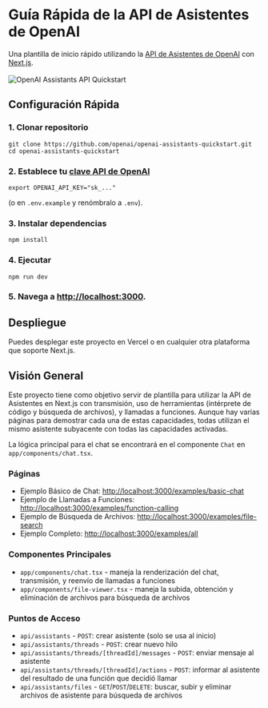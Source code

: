 
# Guía Rápida de la API de Asistentes de OpenAI

Una plantilla de inicio rápido utilizando la [API de Asistentes de OpenAI](https://platform.openai.com/docs/assistants/overview) con [Next.js](https://nextjs.org/docs).
<br/>
<br/>
![OpenAI Assistants API Quickstart](https://github.com/openai/openai-assistants-quickstart/assets/27232/755e85e9-3ea4-421f-b202-3b0c435ea270)
## Configuración Rápida

### 1. Clonar repositorio

```shell
git clone https://github.com/openai/openai-assistants-quickstart.git
cd openai-assistants-quickstart
```

### 2. Establece tu [clave API de OpenAI](https://platform.openai.com/api-keys)

```shell
export OPENAI_API_KEY="sk_..."
```

(o en `.env.example` y renómbralo a `.env`).

### 3. Instalar dependencias

```shell
npm install
```

### 4. Ejecutar

```shell
npm run dev
```

### 5. Navega a [http://localhost:3000](http://localhost:3000).

## Despliegue

Puedes desplegar este proyecto en Vercel o en cualquier otra plataforma que soporte Next.js.

## Visión General

Este proyecto tiene como objetivo servir de plantilla para utilizar la API de Asistentes en Next.js con transmisión, uso de herramientas (intérprete de código y búsqueda de archivos), y llamadas a funciones. Aunque hay varias páginas para demostrar cada una de estas capacidades, todas utilizan el mismo asistente subyacente con todas las capacidades activadas.

La lógica principal para el chat se encontrará en el componente `Chat` en `app/components/chat.tsx`.

### Páginas

- Ejemplo Básico de Chat: [http://localhost:3000/examples/basic-chat](http://localhost:3000/examples/basic-chat)
- Ejemplo de Llamadas a Funciones: [http://localhost:3000/examples/function-calling](http://localhost:3000/examples/function-calling)
- Ejemplo de Búsqueda de Archivos: [http://localhost:3000/examples/file-search](http://localhost:3000/examples/file-search)
- Ejemplo Completo: [http://localhost:3000/examples/all](http://localhost:3000/examples/all)

### Componentes Principales

- `app/components/chat.tsx` - maneja la renderización del chat, transmisión, y reenvío de llamadas a funciones
- `app/components/file-viewer.tsx` - maneja la subida, obtención y eliminación de archivos para búsqueda de archivos

### Puntos de Acceso

- `api/assistants` - `POST`: crear asistente (solo se usa al inicio)
- `api/assistants/threads` - `POST`: crear nuevo hilo
- `api/assistants/threads/[threadId]/messages` - `POST`: enviar mensaje al asistente
- `api/assistants/threads/[threadId]/actions` - `POST`: informar al asistente del resultado de una función que decidió llamar
- `api/assistants/files` - `GET`/`POST`/`DELETE`: buscar, subir y eliminar archivos de asistente para búsqueda de archivos
